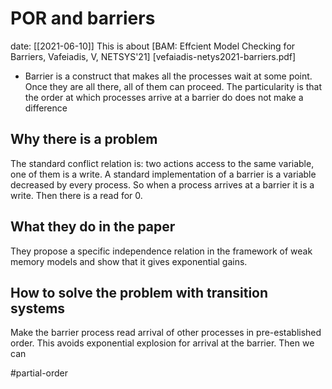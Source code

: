 # POR and barriers
date: [[2021-06-10]]
This is about
[BAM: Effcient Model Checking for Barriers, Vafeiadis, V, NETSYS'21]
[vefaiadis-netys2021-barriers.pdf]


* Barrier is a construct that makes all the processes wait at some point. 
  Once they are all there, all of them can proceed.
  The particularity is that the order at which processes arrive at a barrier do
  does not make a difference

## Why there is a problem
The standard conflict relation is: two actions access to the same variable, one
of them is a write. 
A standard implementation of a barrier is a variable decreased by every process.
So when a process arrives at a barrier it is a write. Then there is a read for
0.

## What they do in the paper
They propose a specific independence relation in the framework of weak memory
models and show that it gives exponential gains.

## How to solve the problem with transition systems
Make the barrier process read arrival of other processes in pre-established
order. This avoids exponential explosion for arrival at the barrier. Then we can


#partial-order